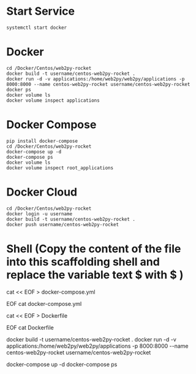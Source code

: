 # Start Service
	systemctl start docker

# Docker
	cd /Docker/Centos/web2py-rocket
	docker build -t username/centos-web2py-rocket .
	docker run -d -v applications:/home/web2py/web2py/applications -p 8000:8000 --name centos-web2py-rocket username/centos-web2py-rocket
	docker ps 
	docker volume ls
	docker volume inspect applications

# Docker Compose
	pip install docker-compose
	cd /Docker/Centos/web2py-rocket
	docker-compose up -d
	docker-compose ps
	docker volume ls
	docker volume inspect root_applications

# Docker Cloud
	cd /Docker/Centos/web2py-rocket
	docker login -u username
	docker build -t username/centos-web2py-rocket .
	docker push username/centos-web2py-rocket

# Shell (Copy the content of the file into this scaffolding shell and replace the variable text $ with \$ )
cat << EOF > docker-compose.yml

EOF
cat docker-compose.yml

cat << EOF > Dockerfile

EOF
cat Dockerfile

docker build -t username/centos-web2py-rocket .
docker run -d -v applications:/home/web2py/web2py/applications -p 8000:8000 --name centos-web2py-rocket username/centos-web2py-rocket

docker-compose up -d
docker-compose ps
